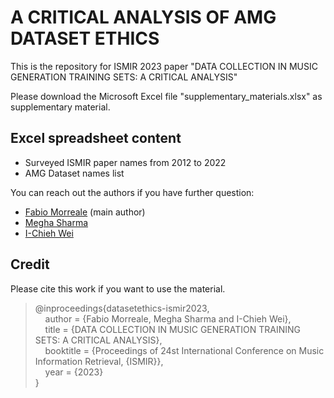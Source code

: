 # A CRITICAL ANALYSIS OF AMG DATASET ETHICS

This is the repository for ISMIR 2023 paper "DATA COLLECTION IN MUSIC GENERATION TRAINING SETS:
A CRITICAL ANALYSIS"

Please download the Microsoft Excel file "supplementary_materials.xlsx" as supplementary material.

## Excel spreadsheet content

 * Surveyed ISMIR paper names from 2012 to 2022
 * AMG Dataset names list


You can reach out the authors if you have further question:
  * [Fabio Morreale](https://profiles.auckland.ac.nz/f-morreale) (main author)
  * [Megha Sharma](https://github.com/ms3744)
  * [I-Chieh Wei](https://profiles.auckland.ac.nz/iwei022)

## Credit

Please cite this work if you want to use the material.

> @inproceedings{datasetethics-ismir2023, <br>
>  &nbsp;&nbsp;&nbsp;&nbsp;author    = {Fabio Morreale, Megha Sharma and I-Chieh Wei}, <br>
>  &nbsp;&nbsp;&nbsp;&nbsp;title     = {DATA COLLECTION IN MUSIC GENERATION TRAINING SETS: A CRITICAL ANALYSIS}, <br>
>  &nbsp;&nbsp;&nbsp;&nbsp;booktitle = {Proceedings of 24st International Conference on Music Information Retrieval, {ISMIR}}, <br>
>  &nbsp;&nbsp;&nbsp;&nbsp;year      = {2023}<br>
> }<br>
